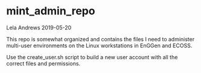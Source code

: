 # mint_admin_repo

Lela Andrews
2019-05-20

This repo is somewhat organized and contains the files I need to administer multi-user environments on the Linux workstations in EnGGen and ECOSS.

Use the create_user.sh script to build a new user account with all the correct files and permissions.


